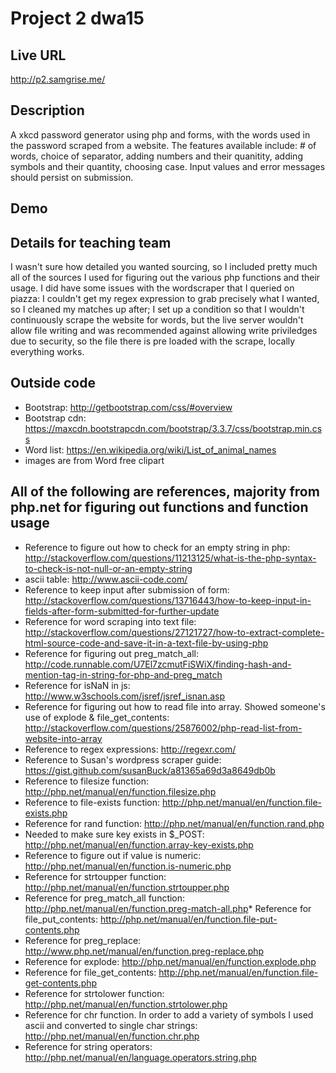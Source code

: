 # Project 2 dwa15

## Live URL
<http://p2.samgrise.me/>

## Description
A xkcd password generator using php and forms, with the words used in the password scraped from a website. The features available include: # of words, choice of separator, adding numbers and their quanitity, adding symbols and their quantity, choosing case. Input values and error messages should persist on submission.

## Demo


## Details for teaching team
I wasn't sure how detailed you wanted sourcing, so I included pretty much all of the sources I used for figuring out the various php functions and their usage. I did have some issues with the wordscraper that I queried on piazza: I couldn't get my regex expression to grab precisely what I wanted, so I cleaned my matches up after; I set up a condition so that I wouldn't continuously scrape the website for words, but the live server wouldn't allow file writing and was recommended against allowing write priviledges due to security, so the file there is pre loaded with the scrape, locally everything works.

## Outside code
* Bootstrap: http://getbootstrap.com/css/#overview
* Bootstrap cdn: https://maxcdn.bootstrapcdn.com/bootstrap/3.3.7/css/bootstrap.min.css
* Word list: https://en.wikipedia.org/wiki/List_of_animal_names
* images are from Word free clipart

## All of the following are references, majority from php.net for figuring out functions and function usage 
* Reference to figure out how to check for an empty string in php: http://stackoverflow.com/questions/11213125/what-is-the-php-syntax-to-check-is-not-null-or-an-empty-string 
* ascii table: http://www.ascii-code.com/ 
* Reference to keep input after submission of form: http://stackoverflow.com/questions/13716443/how-to-keep-input-in-fields-after-form-submitted-for-further-update
* Reference for word scraping into text file: http://stackoverflow.com/questions/27121727/how-to-extract-complete-html-source-code-and-save-it-in-a-text-file-by-using-php
* Reference for figuring out preg_match_all: http://code.runnable.com/U7El7zcmutFiSWiX/finding-hash-and-mention-tag-in-string-for-php-and-preg_match
* Reference for isNaN in js: http://www.w3schools.com/jsref/jsref_isnan.asp
* Reference for figuring out how to read file into array. Showed someone's use of explode & file_get_contents: http://stackoverflow.com/questions/25876002/php-read-list-from-website-into-array
* Reference to regex expressions: http://regexr.com/
* Reference to Susan's wordpress scraper guide: https://gist.github.com/susanBuck/a81365a69d3a8649db0b
* Reference to filesize function: http://php.net/manual/en/function.filesize.php
* Reference to file-exists function: http://php.net/manual/en/function.file-exists.php
* Reference for rand function: http://php.net/manual/en/function.rand.php
* Needed to make sure key exists in $_POST: http://php.net/manual/en/function.array-key-exists.php 
* Reference to figure out if value is numeric: http://php.net/manual/en/function.is-numeric.php 
* Reference for strtoupper function: http://php.net/manual/en/function.strtoupper.php
* Reference for preg_match_all function: http://php.net/manual/en/function.preg-match-all.php* Reference for file_put_contents: http://php.net/manual/en/function.file-put-contents.php
* Reference for preg_replace: http://www.php.net/manual/en/function.preg-replace.php
* Reference for explode: http://php.net/manual/en/function.explode.php
* Reference for file_get_contents: http://php.net/manual/en/function.file-get-contents.php
* Reference for strtolower function: http://php.net/manual/en/function.strtolower.php
* Reference for chr function. In order to add a variety of symbols I used ascii and converted to single char strings: http://php.net/manual/en/function.chr.php 
* Reference for string operators: http://php.net/manual/en/language.operators.string.php